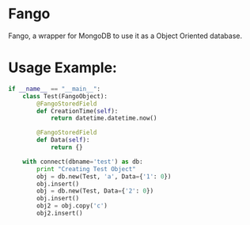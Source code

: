 # Fango
Fango, a wrapper for MongoDB to use it as a Object Oriented database.


# Usage Example:

```python
if __name__ == "__main__":
    class Test(FangoObject):
        @FangoStoredField
        def CreationTime(self):
            return datetime.datetime.now()

        @FangoStoredField
        def Data(self):
            return {}

    with connect(dbname='test') as db:
        print "Creating Test Object"
        obj = db.new(Test, 'a', Data={'1': 0})
        obj.insert()
        obj = db.new(Test, Data={'2': 0})
        obj.insert()
        obj2 = obj.copy('c')
        obj2.insert()
```
